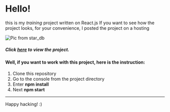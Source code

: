 # Hello!

this is my *training* project written on React.js
If you want to see how the project looks, for your convenience, I posted the project on a hosting

![Pic from star_db](https://starwars-visualguide.com/assets/img/characters/4.jpg)

##### Click [here](https://star-db-2e3cc.web.app/)  to view the project.

#### Well, if you want to work with this project, here is the instruction:

1. Сlone this repository
2. Go to the console from the project directory
3. Enter **npm install**
4. Next **npm start**
***
Happy hacking! :)
